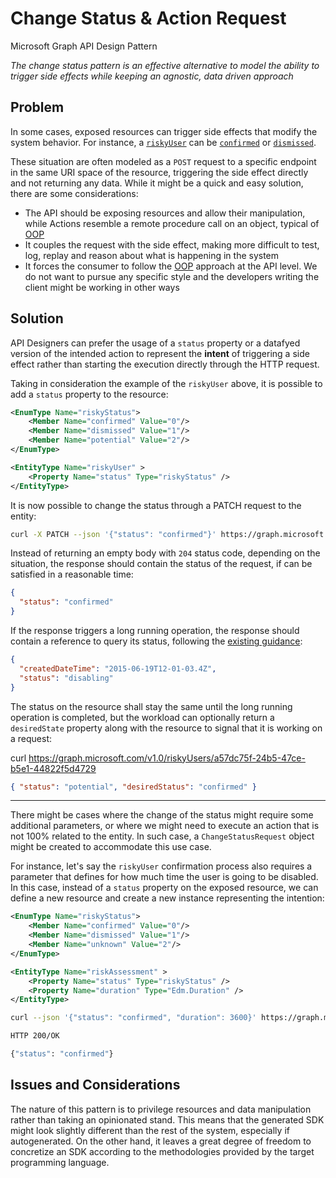 # Change Status & Action Request

Microsoft Graph API Design Pattern

_The change status pattern is an effective alternative to model the ability to trigger side effects while keeping an agnostic, data driven approach_

## Problem

In some cases, exposed resources can trigger side effects that modify the system behavior. For instance, a [`riskyUser`](https://docs.microsoft.com/en-us/graph/api/resources/riskyuser?view=graph-rest-1.0) can be [`confirmed`](https://docs.microsoft.com/en-us/graph/api/riskyuser-confirmcompromised?view=graph-rest-1.0&tabs=http) or [`dismissed`](https://docs.microsoft.com/en-us/graph/api/riskyuser-confirmcompromised?view=graph-rest-1.0&tabs=http).

These situation are often modeled as a `POST` request to a specific endpoint in the same URI space of the resource, triggering the side effect directly and not returning any data. While it might be a quick and easy solution, there are some considerations:

- The API should be exposing resources and allow their manipulation, while Actions resemble a remote procedure call on an object, typical of [OOP][1]
- It couples the request with the side effect, making more difficult to test, log, replay and reason about what is happening in the system
- It forces the consumer to follow the [OOP][1] approach at the API level. We do not want to pursue any specific style and the developers writing the client might be working in other ways

## Solution

API Designers can prefer the usage of a `status` property or a datafyed version of the intended action to represent the **intent** of triggering a side effect rather than starting the execution directly through the HTTP request.

Taking in consideration the example of the `riskyUser` above, it is possible to add a `status` property to the resource:

```xml
<EnumType Name="riskyStatus">
    <Member Name="confirmed" Value="0"/>
    <Member Name="dismissed" Value="1"/>
    <Member Name="potential" Value="2"/>
</EnumType>

<EntityType Name="riskyUser" >
    <Property Name="status" Type="riskyStatus" />
</EntityType>
```

It is now possible to change the status through a PATCH request to the entity:

```bash
curl -X PATCH --json '{"status": "confirmed"}' https://graph.microsoft.com/v1.0/riskyUsers/a57dc75f-24b5-47ce-b5e1-44822f5d4729
```

Instead of returning an empty body with `204` status code, depending on the situation, the response should contain the status of the request, if can be satisfied in a reasonable time:

```json
{
  "status": "confirmed"
}
```

If the response triggers a long running operation, the response should contain a reference to query its status, following the [existing guidance][2]:

```json
{
  "createdDateTime": "2015-06-19T12-01-03.4Z",
  "status": "disabling"
}
```

The status on the resource shall stay the same until the long running operation is completed, but the workload can optionally return a `desiredState` property along with the resource to signal that it is working on a request:

curl https://graph.microsoft.com/v1.0/riskyUsers/a57dc75f-24b5-47ce-b5e1-44822f5d4729

```json
{ "status": "potential", "desiredStatus": "confirmed" }
```

---

There might be cases where the change of the status might require some additional parameters, or where we might need to execute an action that is not 100% related to the entity. In such case, a `ChangeStatusRequest` object might be created to accommodate this use case.

For instance, let's say the `riskyUser` confirmation process also requires a parameter that defines for how much time the user is going to be disabled. In this case, instead of a `status` property on the exposed resource, we can define a new resource and create a new instance representing the intention:

```xml
<EnumType Name="riskyStatus">
    <Member Name="confirmed" Value="0"/>
    <Member Name="dismissed" Value="1"/>
    <Member Name="unknown" Value="2"/>
</EnumType>

<EntityType Name="riskAssessment" >
    <Property Name="status" Type="riskyStatus" />
    <Property Name="duration" Type="Edm.Duration" />
</EntityType>
```

```bash
curl --json '{"status": "confirmed", "duration": 3600}' https://graph.microsoft.com/v1.0/riskyUsers/a57dc75f-24b5-47ce-b5e1-44822f5d4729/riskAssessments

HTTP 200/OK

{"status": "confirmed"}
```

## Issues and Considerations

The nature of this pattern is to privilege resources and data manipulation rather than taking an opinionated stand. This means that the generated SDK might look slightly different than the rest of the system, especially if autogenerated. On the other hand, it leaves a great degree of freedom to concretize an SDK according to the methodologies provided by the target programming language.

[1]: https://en.wikipedia.org/wiki/Object-oriented_programming
[2]: https://github.com/microsoft/api-guidelines/blob/vNext/Guidelines.md#13-long-running-operations
